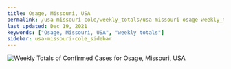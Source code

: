 ```yaml
---
title: Osage, Missouri, USA
permalink: /usa-missouri-cole/weekly_totals/usa-missouri-osage-weekly_totals.html
last_updated: Dec 19, 2021
keywords: ["Osage, Missouri, USA", "weekly totals"]
sidebar: usa-missouri-cole_sidebar
---
```


![Weekly Totals of Confirmed Cases for Osage, Missouri, USA](/covid_tracker/images/graphs/usa-missouri-osage-weekly_totals_graph.png)
